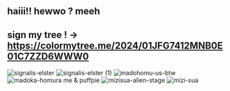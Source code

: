 ## haiii!! hewwo ?  meeh
## sign my tree ! -> https://colormytree.me/2024/01JFG7412MNB0E01C7ZZD6WWW0
![signalis-elster](https://github.com/user-attachments/assets/fca304ed-0c2c-47fb-abe9-4f439cc2b8f9) ![signalis-elster (1)](https://github.com/user-attachments/assets/e0e90aaf-1122-4535-8664-2fae8def4b1e)
![madohomu-us-btw](https://github.com/user-attachments/assets/2b6fec7f-9c28-438c-afe3-d81358b6fa7e) ![madoka-homura](https://github.com/user-attachments/assets/80519595-a42d-4bd9-9090-a75467571da7) me & puffpie
![mizisua-alien-stage](https://github.com/user-attachments/assets/8b50456e-c272-4326-b3a3-65a4862bcede) ![mizi-sua](https://github.com/user-attachments/assets/f94cbe6f-2e76-48f5-b299-4f8e0e3fa9c4) 
